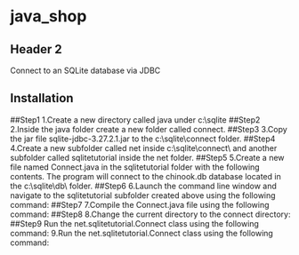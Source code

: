 # java_shop
## Header 2
Connect to an SQLite database via JDBC
## Installation
##Step1
1.Create a new directory called java under c:\sqlite
##Step2
2.Inside the java folder create a new folder called connect.
##Step3
3.Copy the jar file sqlite-jdbc-3.27.2.1.jar to the c:\sqlite\connect folder.
##Step4
4.Create a new subfolder called net inside c:\sqlite\connect\ and another subfolder called sqlitetutorial inside the net folder.
##Step5
5.Create a new file named Connect.java in the sqlitetutorial folder with the following contents. The program will connect to the chinook.db database located in the c:\sqlite\db\ folder.
##Step6
6.Launch the command line window and navigate to the sqlitetutorial subfolder created above using the following command:
##Step7
7.Compile the Connect.java file using the following command:
##Step8
8.Change the current directory to the connect directory:
##Step9
Run the net.sqlitetutorial.Connect class using the following command:
9.Run the net.sqlitetutorial.Connect class using the following command:
